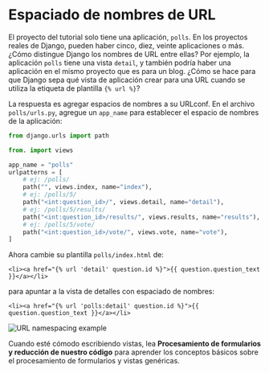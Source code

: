 # Espaciado de nombres de URL

El proyecto del tutorial solo tiene una aplicación, `polls`. En los proyectos reales de Django, pueden haber cinco, diez, veinte aplicaciones o más. ¿Cómo distingue Django los nombres de URL entre ellas? Por ejemplo, la aplicación `polls` tiene una vista `detail`, y también podría haber una aplicación en el mismo proyecto que es para un blog. ¿Cómo se hace para que Django sepa qué vista de aplicación crear para una URL cuando se utiliza la etiqueta de plantilla `{% url %}`?

La respuesta es agregar espacios de nombres a su URLconf. En el archivo `polls/urls.py`, agregue un `app_name` para establecer el espacio de nombres de la aplicación:

```python
from django.urls import path

from. import views

app_name = "polls"
urlpatterns = [
    # ej: /polls/
    path("", views.index, name="index"),
    # ej: /polls/5/
    path("<int:question_id>/", views.detail, name="detail"),
    # ej: /polls/5/results/
    path("<int:question_id>/results/", views.results, name="results"),
    # ej: /polls/5/vote/
    path("<int:question_id>/vote/", views.vote, name="vote"),
]
```

Ahora cambie su plantilla `polls/index.html` de:

```html+django
<li><a href="{% url 'detail' question.id %}">{{ question.question_text }}</a></li>
```

para apuntar a la vista de detalles con espaciado de nombres:

```html+django
<li><a href="{% url 'polls:detail' question.id %}">{{ question.question_text }}</a></li>
```

![URL namespacing example](../assets/20230908-09-58-22-qkl9l0DT.png)

Cuando esté cómodo escribiendo vistas, lea **Procesamiento de formularios y reducción de nuestro código** para aprender los conceptos básicos sobre el procesamiento de formularios y vistas genéricas.
